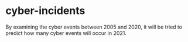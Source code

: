 # cyber-incidents
By examining the cyber events between 2005 and 2020, it will be tried to predict how many cyber events will occur in 2021.
